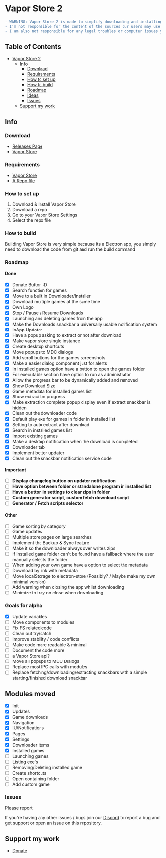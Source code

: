 # Vapor Store 2

```diff
- WARNING: Vapor Store 2 is made to simplify downloading and installing games in a preinstalled format from the internet via a repository/source
- I'm not responsible for the content of the sources our users may use
- I am also not responsible for any legal troubles or computer issues you may face
```

## Table of Contents  <!-- no toc -->
- [Vapor Store 2](#vapor-store-2)
  - [Info](#info)
    - [Download](#download)
    - [Requirements](#requirements)
    - [How to set up](#how-to-set-up)
    - [How to build](#how-to-build-it-yourself)
    - [Roadmap](#roadmap)
    - [Ideas](#ideas)
    - [Issues](#issues)
  - [Support my work](#support-my-work)

## Info

### Download

- [Releases Page](https://github.com/SushyDev/vapor-store/releases)
- [Vapor Store](https://get-vapor.vercel.app/downloads.html)

### Requirements

- [Vapor Store](https://get-vapor.vercel.app/downloads.html)
- [A Repo file](https://discord.gg/ZjDTpmf)

### How to set up

1. Download & Install Vapor Store
2. Download a repo
3. Go to your Vapor Store Settings
4. Select the repo file

### How to build

Building Vapor Store is very simple because its a Electron app, you simply need to download the code from git and run the build command

### Roadmap

#### Done
- [x] Donate Button :D
- [x] Search function for games
- [x] Move to a built in Downloader/Installer
- [x] Download multiple games at the same time
- [x] Own Logo
- [x] Stop / Pause / Resume Downloads
- [x] Launching and deleting games from the app
- [x] Make the Downloads snackbar a universally usable notification system
- [x] InApp Updater
- [x] Have a popup asking to extract or not after download
- [x] Make vapor store single instance
- [x] Create desktop shortcuts
- [x] Move popups to MDC dialogs
- [x] Add scroll buttons for the games screenshots
- [x] Make a easier dialog component just for alerts
- [x] In installed games option have a button to open the games folder
- [x] For executable section have option to run as administrator
- [x] Allow the progress bar to be dynamically added and removed
- [x] Show Download Size
- [x] Game metadata for installed games list
- [x] Show extraction progress
- [x] Make extraction complete popup display even if extract snackbar is hidden
- [x] Clean out the downloader code
- [x] Default play exe for games in folder in installed list
- [x] Setting to auto extract after download
- [x] Search in installed games list
- [x] Import existing games
- [x] Make a desktop notification when the download is completed
- [x] Downloader tab
- [x] Implement better updater
- [x] Clean out the snackbar notification service code
#### Important
- [ ] **Display changelog button on updater notification**
- [ ] **Have option between folder or standalone program in installed list**
- [ ] **Have a button in settings to clear zips in folder**
- [ ] **Custom generator script, custom fetch download script**
- [ ] **Generator / Fetch scripts selector**
#### Other
- [ ] Game sorting by category
- [ ] Game updates
- [ ] Multiple store pages on large searches
- [ ] Implement the Backup & Sync feature
- [ ] Make it so the downloader always over writes zips
- [ ] If installed game folder can't be found have a fallback where the user manually selects the folder
- [ ] When adding your own game have a option to select the metadata
- [ ] Download by link with metadata
- [ ] Move localStorage to electron-store (Possibly? / Maybe make my own minimal version)
- [ ] Add warning when closing the app whilst downloading
- [ ] Minimize to tray on close when downloading

### Goals for alpha
- [x] Update variables
- [ ] Move components to modules
- [ ] Fix FS related code
- [ ] Clean out try/catch
- [ ] Improve stability / code conflicts
- [ ] Make code more readable & minimal  
- [ ] Document the code more
- [ ] a Vapor Store api?
- [ ] Move all popups to MDC Dialogs
- [ ] Replace most IPC calls with modules
- [ ] Replace fetching/downloading/extracting snackbars with a simple starting/finished download snackbar

## Modules moved

- [x] Init
- [x] Updates
- [x] Game downloads
- [x] Navigation
- [x] IU/Notifications
- [x] Pages
- [x] Settings
- [x] Downloader items
- [x] Installed games
- [ ] Launching games
- [ ] Listing exe's
- [ ] Removing/Deleting installed game
- [ ] Create shortcuts
- [ ] Open containing folder
- [ ] Add custom game

### Issues 

Please report

If you're having any other issues / bugs join our [Discord](https://discord.gg/ZjDTpmf) to report a bug and get support or open an issue on this repository.

## Support my work

 - [Donate](https://ko-fi.com/sushy)
